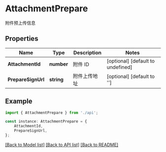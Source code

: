 # AttachmentPrepare

附件预上传信息

## Properties

Name | Type | Description | Notes
------------ | ------------- | ------------- | -------------
**AttachmentId** | **number** | 附件 ID | [optional] [default to undefined]
**PrepareSignUrl** | **string** | 附件上传地址 | [optional] [default to '']

## Example

```typescript
import { AttachmentPrepare } from './api';

const instance: AttachmentPrepare = {
    AttachmentId,
    PrepareSignUrl,
};
```

[[Back to Model list]](../README.md#documentation-for-models) [[Back to API list]](../README.md#documentation-for-api-endpoints) [[Back to README]](../README.md)
